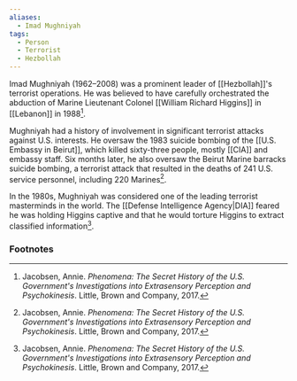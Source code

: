 ```yaml
---
aliases:
  - Imad Mughniyah
tags:
  - Person
  - Terrorist
  - Hezbollah
---
```

Imad Mughniyah (1962–2008) was a prominent leader of [[Hezbollah]]'s terrorist operations. He was believed to have carefully orchestrated the abduction of Marine Lieutenant Colonel [[William Richard Higgins]] in [[Lebanon]] in 1988[^1].

Mughniyah had a history of involvement in significant terrorist attacks against U.S. interests. He oversaw the 1983 suicide bombing of the [[U.S. Embassy in Beirut]], which killed sixty-three people, mostly [[CIA]] and embassy staff. Six months later, he also oversaw the Beirut Marine barracks suicide bombing, a terrorist attack that resulted in the deaths of 241 U.S. service personnel, including 220 Marines[^1].

In the 1980s, Mughniyah was considered one of the leading terrorist masterminds in the world. The [[Defense Intelligence Agency|DIA]] feared he was holding Higgins captive and that he would torture Higgins to extract classified information[^1].

### Footnotes
[^1]: Jacobsen, Annie. *Phenomena: The Secret History of the U.S. Government's Investigations into Extrasensory Perception and Psychokinesis*. Little, Brown and Company, 2017.
